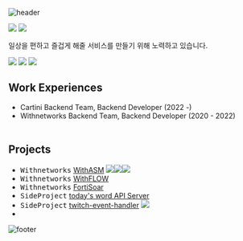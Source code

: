![header](https://capsule-render.vercel.app/api?type=waving&&color=gradient&height=100&section=header&fontSize=90)

<div align="left">

<p>
  <a href="https://do-mi.tistory.com/" target="_blank"><img src="https://img.shields.io/badge/blog-DD0B78?style=flat-square&logo=Tistory&logoColor=white"/></a>
  <a href="mailto:41@b41.kr" target="_blank"><img src="https://img.shields.io/badge/kimduumin@gmail.com-EA4335?style=flat-square&logo=Gmail&logoColor=white"/></a>
</p>
<p>
  
일상을 편하고 즐겁게 해줄 서비스를 만들기 위해 노력하고 있습니다.  
</p>

 <p>
  <a href="https://github.com/doomin91/question-and-answer" target="_blank"><img src="https://img.shields.io/badge/👉CS정리-303238?style=flat-square&logo=&logoColor=white"/></a>
  <a href="https://github.com/doomin91/althorythm" target="_blank"><img src="https://img.shields.io/badge/👉알고리즘 해석-303238?style=flat-square&logo=&logoColor=white"/></a>
  <a href="https://github.com/doomin91/coding-test" target="_blank"><img src="https://img.shields.io/badge/👉코딩테스트 정리-303238?style=flat-square&logo=&logoColor=white"/></a>
 </p>


## Work Experiences  <br>
- Cartini Backend Team, Backend Developer (2022 -) <br>
- Withnetworks Backend Team, Backend Developer (2020 - 2022) <br><br>

## Projects
- <kbd>Withnetworks</kbd> [WithASM](www.naver.com) <img src="https://img.shields.io/badge/PHP-7175AA?style=flat-square&logo=PHP&logoColor=white"/><img src="https://img.shields.io/badge/Codeigniter-E44A34?style=flat-square&logo=Codeigniter&logoColor=white"/><img src="https://img.shields.io/badge/MySQL-D88700?style=flat-square&logo=mysql&logoColor=white"/> 
- <kbd>Withnetworks</kbd> [WithFLOW](www.naver.com)
- <kbd>Withnetworks</kbd> [FortiSoar](www.naver.com)
- <kbd>SideProject</kbd> [today's word API Server](www.naver.com)
- <kbd>SideProject</kbd> [twitch-event-handler]() <img src="https://img.shields.io/badge/Lua-7175AA?style=flat-square&logo=Lua&logoColor=white"/>
- 
<!--
<img src="https://img.shields.io/badge/Nestjs-ea2845?style=flat-square&logo=Nestjs&logoColor=white"/>
<img src="https://img.shields.io/badge/TypeScript-2F72BC?style=flat-square&logo=TypeScript&logoColor=white"/>
<img src="https://img.shields.io/badge/MongoDB-118D4D?style=flat-square&logo=mongodb&logoColor=white"/>
-->
<!--
<img src="https://img.shields.io/badge/PHP-7175AA?style=flat-square&logo=PHP&logoColor=white"/>
<img src="https://img.shields.io/badge/Codeigniter-E44A34?style=flat-square&logo=Codeigniter&logoColor=white"/>
<img src="https://img.shields.io/badge/Node.js-7CB700?style=flat-square&logo=Node.js&logoColor=white"/>
<img src="https://img.shields.io/badge/Vue.js-3FB27F?style=flat-square&logo=Vue.js&logoColor=white"/>
<img src="https://img.shields.io/badge/MySQL-D88700?style=flat-square&logo=mysql&logoColor=white"/>
-->

![footer](https://capsule-render.vercel.app/api?type=waving&&color=gradient&height=100&section=footer&fontSize=90)



